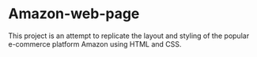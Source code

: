 # Amazon-web-page
This project is an attempt to replicate the layout and styling of the popular e-commerce platform Amazon using HTML and CSS. 
